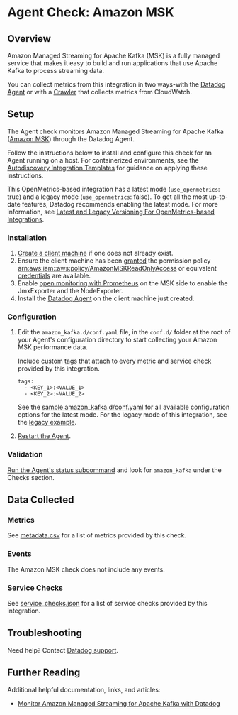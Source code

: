 # Agent Check: Amazon MSK

## Overview

Amazon Managed Streaming for Apache Kafka (MSK) is a fully managed service that makes it easy to build and run applications that use Apache Kafka to process streaming data.

You can collect metrics from this integration in two ways-with the [Datadog Agent](#setup) or with a [Crawler][18] that collects metrics from CloudWatch. 

## Setup

The Agent check monitors Amazon Managed Streaming for Apache Kafka ([Amazon MSK][1]) through the Datadog Agent.

Follow the instructions below to install and configure this check for an Agent running on a host. For containerized environments, see the [Autodiscovery Integration Templates][2] for guidance on applying these instructions.

This OpenMetrics-based integration has a latest mode (`use_openmetrics`: true) and a legacy mode (`use_openmetrics`: false). To get all the most up-to-date features, Datadog recommends enabling the latest mode. For more information, see [Latest and Legacy Versioning For OpenMetrics-based Integrations][19].

### Installation

1. [Create a client machine][3] if one does not already exist.
2. Ensure the client machine has been [granted][4] the permission policy [arn:aws:iam::aws:policy/AmazonMSKReadOnlyAccess][5] or equivalent [credentials][6] are available.
3. Enable [open monitoring with Prometheus][7] on the MSK side to enable the JmxExporter and the NodeExporter.
4. Install the [Datadog Agent][8] on the client machine just created.

### Configuration

1. Edit the `amazon_kafka.d/conf.yaml` file, in the `conf.d/` folder at the root of your Agent's configuration directory to start collecting your Amazon MSK performance data. 

   Include custom [tags][17] that attach to every metric and service check provided by this integration.

   ```
   tags:
     - <KEY_1>:<VALUE_1>
     - <KEY_2>:<VALUE_2>
   ```
   
   See the [sample amazon_kafka.d/conf.yaml][9] for all available configuration options for the latest mode. For the legacy mode of this integration, see the [legacy example][10].

2. [Restart the Agent][11].

### Validation

[Run the Agent's status subcommand][12] and look for `amazon_kafka` under the Checks section.

## Data Collected

### Metrics

See [metadata.csv][13] for a list of metrics provided by this check.

### Events

The Amazon MSK check does not include any events.

### Service Checks

See [service_checks.json][14] for a list of service checks provided by this integration.

## Troubleshooting

Need help? Contact [Datadog support][15].

## Further Reading

Additional helpful documentation, links, and articles:

- [Monitor Amazon Managed Streaming for Apache Kafka with Datadog][16]

[1]: https://aws.amazon.com/msk
[2]: https://docs.datadoghq.com/agent/kubernetes/integrations/
[3]: https://docs.aws.amazon.com/msk/latest/developerguide/create-client-machine.html
[4]: https://docs.aws.amazon.com/AWSEC2/latest/UserGuide/iam-roles-for-amazon-ec2.html#attach-iam-role
[5]: https://console.aws.amazon.com/iam/home?#/policies/arn:aws:iam::aws:policy/AmazonMSKReadOnlyAccess
[6]: https://boto3.amazonaws.com/v1/documentation/api/latest/guide/configuration.html#configuring-credentials
[7]: https://docs.aws.amazon.com/msk/latest/developerguide/open-monitoring.html
[8]: https://docs.datadoghq.com/agent/
[9]: https://github.com/DataDog/integrations-core/blob/master/amazon_kafka/datadog_checks/amazon_kafka/data/conf.yaml.example
[10]: https://github.com/DataDog/integrations-core/blob/7.31.x/amazon_msk/datadog_checks/amazon_kafka/data/conf.yaml.example
[11]: https://docs.datadoghq.com/agent/guide/agent-commands/#start-stop-and-restart-the-agent
[12]: https://docs.datadoghq.com/agent/guide/agent-commands/#agent-status-and-information
[13]: https://github.com/DataDog/integrations-core/blob/master/amazon_kafka/metadata.csv
[14]: https://github.com/DataDog/integrations-core/blob/master/amazon_kafka/assets/service_checks.json
[15]: https://docs.datadoghq.com/help/
[16]: https://www.datadoghq.com/blog/monitor-amazon-msk/
[17]: https://docs.datadoghq.com/getting_started/tagging/
[18]: https://docs.datadoghq.com/integrations/amazon_msk
[19]: https://docs.datadoghq.com/integrations/guide/versions-for-openmetrics-based-integrations